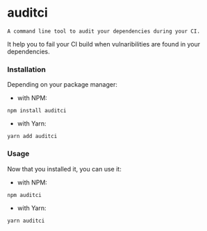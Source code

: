 auditci
======================

    A command line tool to audit your dependencies during your CI.

It help you to fail your CI build when vulnaribilities are found in your dependencies.

### Installation

Depending on your package manager:

- with NPM:
```
npm install auditci
```

- with Yarn:
```
yarn add auditci
```


### Usage

Now that you installed it, you can use it:

- with NPM:
```
npm auditci
```

- with Yarn:
```
yarn auditci
```